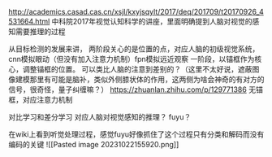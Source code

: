 http://academics.casad.cas.cn/xsjl/kxyjsqylt/2017/deq/201709/t20170926_4531664.html  中科院2017年视觉认知科学的讲座，里面明确提到人脑对视觉的感知需要推理的过程

从目标检测的发展来讲，
两阶段关心的是位置的点，对应人脑的初级视觉系统，cnn模拟眼动（但没有加入注意力机制）fpn模拟远近观察
一阶段，以锚框作为核心，调整锚框的位置。 可以类比人脑的注意到差别的？（这里不太好说，遮蔽图像建模那里有可能是脑补，类似外侧膝状体的作用，这两侧为啥会神奇的有对方的信号，很奇怪，量子纠缠嘛？） https://zhuanlan.zhihu.com/p/129771386
无锚框，对应注意力机制

对比学习和差分学习 对应人脑对视觉感知的推理？ fuyu？




在wiki上看到听觉处理过程，感觉fuyu好像抓住了这个过程只有分类和解码而没有编码的关键
![[Pasted image 20231022155920.png]]